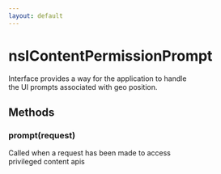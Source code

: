 ```yaml
---
layout: default
---
```


# nsIContentPermissionPrompt #
  
Interface provides a way for the application to handle  
the UI prompts associated with geo position.  
  

## Methods ##

### prompt(request) ###
  
Called when a request has been made to access  
privileged content apis  
  
